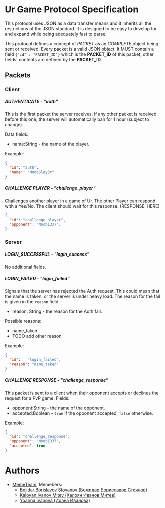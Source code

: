 # Ur Game Protocol Specification

This protocol uses JSON as a data transfer means and it inherits
all the restrictions of the JSON standard. It is designed to be
easy to develop for and expand while being adequately fast to parse.

This protocol defines a concept of _PACKET_ as an _COMPLETE_ object being
sent or received. Every packet is a valid JSON object. It MUST contain
a field `{"id" : "PACKET_ID"}` which is the **PACKET_ID** of this packet, other
fields' contents are defined by the **PACKET_ID**. 
## Packets
### Client
##### AUTHENTICATE - "auth"

This is the first packet the server receives. If any other packet is received before this one, the server will automatically ban for 1 hour (subject to change).

Data fields:
* name:String - the name of the player.

Example:
```json
{
  "id": "auth",
  "name": "NoobSlay3r"
}
```


##### CHALLENGE PLAYER - "challenge_player"
Challenges another player in a game of Ur.
The other Player can respond with a Yes/No. The client should wait for this response. (RESPONSE_HERE)
```json
{
  "id": "challenge_player",
  "opponent": "Noob1337",
}
```
### Server
##### LOGIN_SUCCESSFUL - "login_success"
No additional fields.

##### LOGIN_FAILED - "login_failed"
Signals that the server has rejected the Auth request.
This could mean that the name is taken, or the server is under heavy load.
The reason for the fail is given in the `reason` field.

* reason: String - the reason for the Auth fail.

Possible reasons:
* name_taken
* TODO add other reason

Example:
```json
{
  "id":   "login_failed",
  "reason": "name_taken"
}
```
##### CHALLENGE RESPONSE - "challenge_response"
This packet is sent to a client when their opponent accepts or declines the request for a PvP game.
Fields:
* opponent:String - the name of the opponent.
* accepted:Boolean - `true` if the opponent accepted, `false` otherwise.

Example:
```json
{
  "id": "challenge_response",
  "opponent": "Noob1337",
  "accepted": true
}
```


# Authors
* [MemeTeam](mailto://memeteam1997@gmail.com), Memebers:
    * [Bojidar Borislavov Stoyanov (Божидар Бориславов Стоянов)](mailto://glav0r3zzz4@gmail.com)
    * [Kaloyan Ivanov Mitev (Калоян Иванов Митев)](http://todo.com)
    * [Yoanna Ivanova (Йоана Иванова)](http://todo.com)

